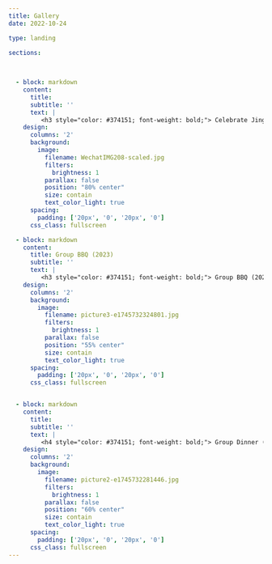 ```yaml
---
title: Gallery
date: 2022-10-24

type: landing

sections: 
 
 

  - block: markdown
    content:
      title:  
      subtitle: ''
      text: |
         <h3 style="color: #374151; font-weight: bold;"> Celebrate Jingyi’s Graduation (2025) </h3> 
    design:
      columns: '2'
      background:
        image: 
          filename: WechatIMG208-scaled.jpg
          filters:
            brightness: 1
          parallax: false
          position: "80% center"
          size: contain
          text_color_light: true
      spacing:
        padding: ['20px', '0', '20px', '0']
      css_class: fullscreen

  - block: markdown
    content:
      title: Group BBQ (2023)
      subtitle: ''
      text: |
         <h3 style="color: #374151; font-weight: bold;"> Group BBQ (2023) </h3> 
    design:
      columns: '2'
      background:
        image: 
          filename: picture3-e1745732324801.jpg
          filters:
            brightness: 1
          parallax: false
          position: "55% center"
          size: contain
          text_color_light: true
      spacing:
        padding: ['20px', '0', '20px', '0']
      css_class: fullscreen


  - block: markdown
    content:
      title:  
      subtitle: ''
      text: |
         <h4 style="color: #374151; font-weight: bold;"> Group Dinner (2022) </h4> 
    design:
      columns: '2'
      background:
        image: 
          filename: picture2-e1745732281446.jpg
          filters:
            brightness: 1
          parallax: false
          position: "60% center"
          size: contain
          text_color_light: true
      spacing:
        padding: ['20px', '0', '20px', '0']
      css_class: fullscreen
---
```

